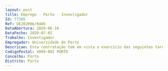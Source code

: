 ```yaml
--- 
layout: post
title: Emprego - Porto - Investigador
Id: 77305
Ref: OE202006/0466
DataAbertura: 2020-06-16
DataFecho: 2020-07-01
Trabalho: Investigador
Empregador: Universidade do Porto
Descricao: Esta contratação tem em vista o exercício das seguintes tarefas  i) potenciar o envolvimento entre os investigadores do IS UP e entidades externas não académicas, trabalhando diretamente com a comissão executiva do IS UP  ii) auxiliar a comissão executiva do IS UP no acompanhamento e coordenação do investigador a júnior  iii) candidatar se a projetos de pesquisa competitivos nacionais e internacionais  iv) cooperar com os investigadores do IS UP no sentido de criar competências coletivas para a publicação em revistas nacionais e internacionais com forte fator de impacto  v) gerir a execução do financiamento base e estratégico do IS UP  vi) propor e estabelecer redes e parcerias científicas nacionais e internacionais  vii) gerir proactivamente a plataforma de investigação do IS UP.
CodigoPostal: 4099-002 PORTO
Concelho: Porto
Distrito: Porto
--- 
```

